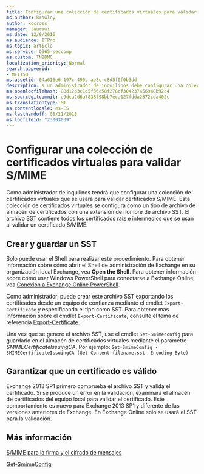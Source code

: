 ```yaml
---
title: Configurar una colección de certificados virtuales para validar S/MIME
ms.author: krowley
author: kccross
manager: laurawi
ms.date: 12/9/2016
ms.audience: ITPro
ms.topic: article
ms.service: O365-seccomp
ms.custom: TN2DMC
localization_priority: Normal
search.appverid:
- MET150
ms.assetid: 04a616e6-197c-490c-ae8c-c8d5f0f0b3dd
description: s un administrador de inquilinos debe configurar una colección virtual de certificado que se usará para validar certificados S/MIME.
ms.openlocfilehash: 88d12b3c1d5f36c58f278cf304237a569a8b92c4
ms.sourcegitcommit: e9dca2d6a7838f98bb7eca127fdda2372cda402c
ms.translationtype: MT
ms.contentlocale: es-ES
ms.lasthandoff: 08/21/2018
ms.locfileid: "23003039"
---
```

# <a name="set-up-virtual-certificate-collection-to-validate-smime"></a>Configurar una colección de certificados virtuales para validar S/MIME

Como administrador de inquilinos tendrá que configurar una colección de certificados virtuales que se usará para validar certificados S/MIME. Esta colección de certificados virtuales se configura como un tipo de archivo de almacén de certificados con una extensión de nombre de archivo SST. El archivo SST contiene todos los certificados raíz e intermedios que se usan al validar un certificado S/MIME.
  
## <a name="create-and-save-an-sst"></a>Crear y guardar un SST
<a name="sectionSection0"> </a>

Solo puede usar el Shell para realizar este procedimiento. Para obtener información sobre cómo abrir el Shell de administración de Exchange en su organización local Exchange, vea **Open the Shell**. Para obtener información sobre cómo usar Windows PowerShell para conectarse a Exchange Online, vea [Conexión a Exchange Online PowerShell](https://go.microsoft.com/fwlink/p/?linkid=396554).
  
Como administrador, puede crear este archivo SST exportando los certificados desde un equipo de confianza mediante el cmdlet  `Export-Certificate` y especificando el tipo como SST. Para obtener más información sobre el cmdlet  `Export-Certificate`, consulte el tema de referencia [Export-Certificate](https://technet.microsoft.com/en-us/library/hh848628.aspx). 
  
Una vez que se genere el archivo SST, use el cmdlet  `Set-Smimeconfig` para guardarlo en el almacén de certificados virtuales mediante el parámetro  _-SMIMECertificateIssuingCA_. Por ejemplo:  `Set-SmimeConfig -SMIMECertificateIssuingCA (Get-Content filename.sst -Encoding Byte)`
  
## <a name="ensuring-a-certificate-is-valid"></a>Garantizar que un certificado es válido
<a name="sectionSection1"> </a>

Exchange 2013 SP1 primero comprueba el archivo SST y valida el certificado. Si se produce un error en la validación, examinará el almacén de certificados del equipo local para validar el certificado. Este comportamiento es nuevo para Exchange 2013 SP1 y diferente de las versiones anteriores de Exchange. En Exchange Online solo se usará el SST para la validación.
  
## <a name="more-information"></a>Más información
<a name="sectionSection2"> </a>

[S/MIME para la firma y el cifrado de mensajes](s-mime-for-message-signing-and-encryption.md)
  
[Get-SmimeConfig](http://technet.microsoft.com/library/4b29fa89-0840-4fe9-8885-019fcef2e02b.aspx)
  

